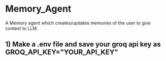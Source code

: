 # Memory_Agent
A Memory agent which creates/updates memories of the user to give context to LLM.


## 1)  Make a .env file and save your groq api key as GROQ_API_KEY="YOUR_API_KEY" 
